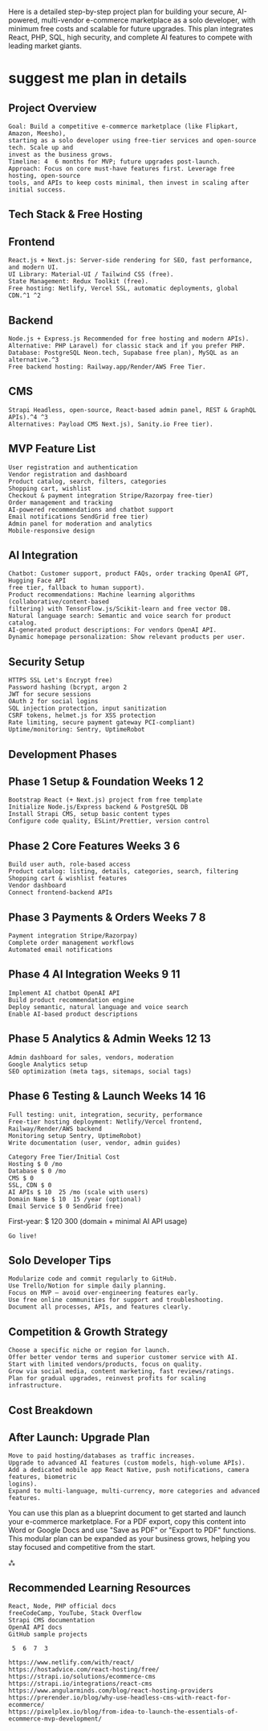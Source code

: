 Here is a detailed step-by-step project plan for building your secure, AI-powered, multi-vendor
e-commerce marketplace as a solo developer, with minimum free costs and scalable for future
upgrades. This plan integrates React, PHP, SQL, high security, and complete AI features to
compete with leading market giants.

# suggest me plan in details

## Project Overview

```
Goal: Build a competitive e-commerce marketplace (like Flipkart, Amazon, Meesho),
starting as a solo developer using free-tier services and open-source tech. Scale up and
invest as the business grows.
Timeline: 4  6 months for MVP; future upgrades post-launch.
Approach: Focus on core must-have features first. Leverage free hosting, open-source
tools, and APIs to keep costs minimal, then invest in scaling after initial success.
```
## Tech Stack & Free Hosting

## Frontend

```
React.js + Next.js: Server-side rendering for SEO, fast performance, and modern UI.
UI Library: Material-UI / Tailwind CSS (free).
State Management: Redux Toolkit (free).
Free hosting: Netlify, Vercel SSL, automatic deployments, global CDN.^1 ^2 
```
## Backend

```
Node.js + Express.js Recommended for free hosting and modern APIs).
Alternative: PHP Laravel) for classic stack and if you prefer PHP.
Database: PostgreSQL Neon.tech, Supabase free plan), MySQL as an alternative.^3 
Free backend hosting: Railway.app/Render/AWS Free Tier.
```

## CMS

```
Strapi Headless, open-source, React-based admin panel, REST & GraphQL APIs).^4 ^3 
Alternatives: Payload CMS Next.js), Sanity.io Free tier).
```
## MVP Feature List

```
User registration and authentication
Vendor registration and dashboard
Product catalog, search, filters, categories
Shopping cart, wishlist
Checkout & payment integration Stripe/Razorpay free-tier)
Order management and tracking
AI-powered recommendations and chatbot support
Email notifications SendGrid free tier)
Admin panel for moderation and analytics
Mobile-responsive design
```
## AI Integration

```
Chatbot: Customer support, product FAQs, order tracking OpenAI GPT, Hugging Face API
free tier, fallback to human support).
Product recommendations: Machine learning algorithms (collaborative/content-based
filtering) with TensorFlow.js/Scikit-learn and free vector DB.
Natural language search: Semantic and voice search for product catalog.
AI-generated product descriptions: For vendors OpenAI API.
Dynamic homepage personalization: Show relevant products per user.
```
## Security Setup

```
HTTPS SSL Let's Encrypt free)
Password hashing (bcrypt, argon 2 
JWT for secure sessions
OAuth 2 for social logins
SQL injection protection, input sanitization
CSRF tokens, helmet.js for XSS protection
Rate limiting, secure payment gateway PCI-compliant)
Uptime/monitoring: Sentry, UptimeRobot
```

## Development Phases

## Phase 1  Setup & Foundation Weeks 1  2 

```
Bootstrap React (+ Next.js) project from free template
Initialize Node.js/Express backend & PostgreSQL DB
Install Strapi CMS, setup basic content types
Configure code quality, ESLint/Prettier, version control
```
## Phase 2  Core Features Weeks 3  6 

```
Build user auth, role-based access
Product catalog: listing, details, categories, search, filtering
Shopping cart & wishlist features
Vendor dashboard
Connect frontend-backend APIs
```
## Phase 3  Payments & Orders Weeks 7  8 

```
Payment integration Stripe/Razorpay)
Complete order management workflows
Automated email notifications
```
## Phase 4  AI Integration Weeks 9  11 

```
Implement AI chatbot OpenAI API
Build product recommendation engine
Deploy semantic, natural language and voice search
Enable AI-based product descriptions
```
## Phase 5  Analytics & Admin Weeks 12  13 

```
Admin dashboard for sales, vendors, moderation
Google Analytics setup
SEO optimization (meta tags, sitemaps, social tags)
```
## Phase 6  Testing & Launch Weeks 14  16 

```
Full testing: unit, integration, security, performance
Free-tier hosting deployment: Netlify/Vercel frontend, Railway/Render/AWS backend
Monitoring setup Sentry, UptimeRobot)
Write documentation (user, vendor, admin guides)
```

```
Category Free Tier/Initial Cost
Hosting $ 0 /mo
Database $ 0 /mo
CMS $ 0
SSL, CDN $ 0
AI APIs $ 10  25 /mo (scale with users)
Domain Name $ 10  15 /year (optional)
Email Service $ 0 SendGrid free)
```
First-year: $ 120  300 (domain + minimal AI API usage)

```
Go live!
```
## Solo Developer Tips

```
Modularize code and commit regularly to GitHub.
Use Trello/Notion for simple daily planning.
Focus on MVP – avoid over-engineering features early.
Use free online communities for support and troubleshooting.
Document all processes, APIs, and features clearly.
```
## Competition & Growth Strategy

```
Choose a specific niche or region for launch.
Offer better vendor terms and superior customer service with AI.
Start with limited vendors/products, focus on quality.
Grow via social media, content marketing, fast reviews/ratings.
Plan for gradual upgrades, reinvest profits for scaling infrastructure.
```
## Cost Breakdown

## After Launch: Upgrade Plan

```
Move to paid hosting/databases as traffic increases.
Upgrade to advanced AI features (custom models, high-volume APIs).
Add a dedicated mobile app React Native, push notifications, camera features, biometric
logins).
Expand to multi-language, multi-currency, more categories and advanced features.
```

You can use this plan as a blueprint document to get started and launch your e-commerce
marketplace. For a PDF export, copy this content into Word or Google Docs and use "Save as
PDF" or "Export to PDF" functions. This modular plan can be expanded as your business grows,
helping you stay focused and competitive from the start.

```
⁂
```
## Recommended Learning Resources

```
React, Node, PHP official docs
freeCodeCamp, YouTube, Stack Overflow
Strapi CMS documentation
OpenAI API docs
GitHub sample projects
```
```
 5  6  7  3 
```
```
https://www.netlify.com/with/react/
https://hostadvice.com/react-hosting/free/
https://strapi.io/solutions/ecommerce-cms
https://strapi.io/integrations/react-cms
https://www.angularminds.com/blog/react-hosting-providers
https://prerender.io/blog/why-use-headless-cms-with-react-for-ecommerce/
https://pixelplex.io/blog/from-idea-to-launch-the-essentials-of-ecommerce-mvp-development/
```

